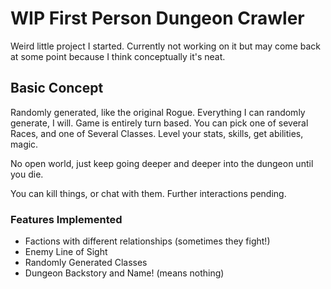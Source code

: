 # WIP First Person Dungeon Crawler

Weird little project I started.  Currently not working on it but may come back at some point because I think conceptually it's neat.

## Basic Concept
Randomly generated, like the original Rogue.  Everything I can randomly generate, I will.  Game is entirely turn based.
You can pick one of several Races, and one of Several Classes.
Level your stats, skills, get abilities, magic.

No open world, just keep going deeper and deeper into the dungeon until you die.

You can kill things, or chat with them.  Further interactions pending.

### Features Implemented

- Factions with different relationships (sometimes they fight!)
- Enemy Line of Sight
- Randomly Generated Classes
- Dungeon Backstory and Name! (means nothing)
